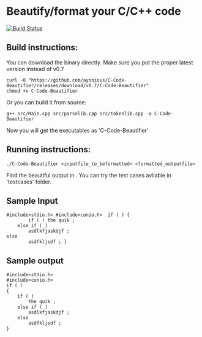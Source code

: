 # Beautify/format your C/C++ code  
[![Build Status](https://travis-ci.com/ayonious/C-Code-Beautifier.svg?branch=master)](https://travis-ci.com/ayonious/C-Code-Beautifier)


## Build instructions: 

You can download the binary directly. Make sure you put the proper latest version instead of v0.7
```
curl -O "https://github.com/ayonious/C-Code-Beautifier/releases/download/v0.7/C-Code-Beautifier"
chmod +x C-Code-Beautifier
```

Or you can build it from source:
```
g++ src/Main.cpp src/parselib.cpp src/tokenlib.cpp -o C-Code-Beautifier
```

Now you will get the executables as 'C-Code-Beautifier'
## Running instructions:
```
./C-Code-Beautifier <inputfile_to_beformatted> <formatted_outputfile>
```
Find the beautiful output in <outputfile>. You can try the test cases avilable in 'testcases' folder.

## Sample Input
```
#include<stdio.h> #include<conio.h>  if ( ) {
	    if ( ) the quik ; 
    else if ( ) 
		asdlkfjaskdjf ; 
else 
		asdfkljsdf ; }
```

## Sample output

```
#include<stdio.h>
#include<conio.h>
if ( ) 
{
	if ( ) 
		the quik ; 
	else if ( ) 
		asdlkfjaskdjf ; 
	else 
		asdfkljsdf ; 
}
```


